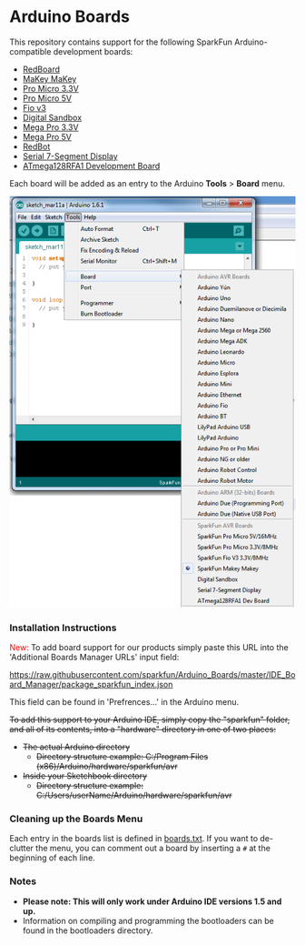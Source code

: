 # Arduino Boards

This repository contains support for the following SparkFun Arduino-compatible development boards:
* [RedBoard](https://www.sparkfun.com/products/12757)
* [MaKey MaKey](https://www.sparkfun.com/products/11511)
* [Pro Micro 3.3V](https://www.sparkfun.com/products/10999)
* [Pro Micro 5V](https://www.sparkfun.com/products/11098)
* [Fio v3](https://www.sparkfun.com/products/11520)
* [Digital Sandbox](https://www.sparkfun.com/products/12651)
* [Mega Pro 3.3V](https://www.sparkfun.com/products/10744)
* [Mega Pro 5V](https://www.sparkfun.com/products/11007)
* [RedBot](https://www.sparkfun.com/products/12097)
* [Serial 7-Segment Display](https://www.sparkfun.com/products/11441)
* [ATmega128RFA1 Development Board](https://www.sparkfun.com/products/11197)

Each board will be added as an entry to the Arduino **Tools** > **Board** menu.

![Example image](example.png)

### Installation Instructions

<span style="color:red">New:</span> To add board support for our products simply paste this URL into the 'Additional Boards Manager URLs' input field:

https://raw.githubusercontent.com/sparkfun/Arduino_Boards/master/IDE_Board_Manager/package_sparkfun_index.json

This field can be found in 'Prefrences...' in the Arduino menu.

~~To add this support to your Arduino IDE, simply copy the "sparkfun" folder, and all of its contents, into a "hardware" directory in one of two
places:~~
* ~~The actual Arduino directory~~
	* ~~Directory structure example: C:/Program Files (x86)/Arduino/hardware/sparkfun/avr~~
* ~~Inside your Sketchbook directory~~
	* ~~Directory structure example:~~ ~~C:/Users/userName/Arduino/hardware/sparkfun/avr~~

### Cleaning up the Boards Menu

Each entry in the boards list is defined in [boards.txt](https://github.com/sparkfun/Arduino_Boards/blob/master/sparkfun/avr/boards.txt). If you want to de-clutter the menu, you can comment out a board by inserting a `#` at the beginning of each line.

### Notes

* **Please note: This will only work under Arduino IDE versions 1.5 and up.**
* Information on compiling and programming the bootloaders can be found in the bootloaders directory.
